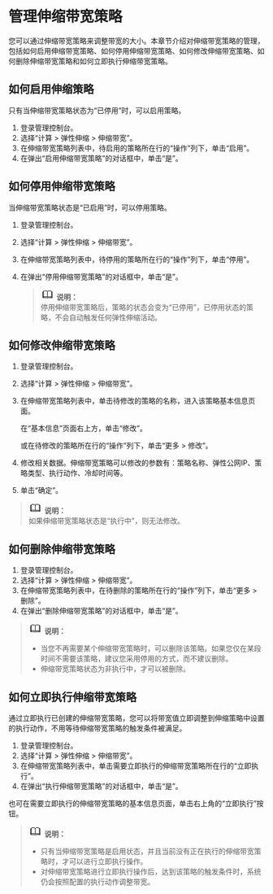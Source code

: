 # 管理伸缩带宽策略<a name="ZH-CN_TOPIC_0112331246"></a>

您可以通过伸缩带宽策略来调整带宽的大小。本章节介绍对伸缩带宽策略的管理，包括如何启用伸缩带宽策略、如何停用伸缩带宽策略、如何修改伸缩带宽策略、如何删除伸缩带宽策略和如何立即执行伸缩带宽策略。

## 如何启用伸缩策略<a name="zh-cn_topic_0042018371_section47602278104932"></a>

只有当伸缩带宽策略状态为“已停用”时，可以启用策略。

1.  登录管理控制台。
2.  选择“计算 \> 弹性伸缩 \> 伸缩带宽”。
3.  在伸缩带宽策略列表中，待启用的策略所在行的“操作”列下，单击“启用”。
4.  在弹出“启用伸缩带宽策略”的对话框中，单击“是”。

## 如何停用伸缩带宽策略<a name="section25871448152519"></a>

当伸缩带宽策略状态是“已启用”时，可以停用策略。

1.  登录管理控制台。
2.  选择“计算 \> 弹性伸缩 \> 伸缩带宽”。
3.  在伸缩带宽策略列表中，待停用的策略所在行的“操作”列下，单击“停用”。
4.  在弹出“停用伸缩带宽策略”的对话框中，单击“是”。

    >![](public_sys-resources/icon-note.gif) **说明：**   
    >停用伸缩带宽策略后，策略的状态会变为“已停用”，已停用状态的策略，不会自动触发任何弹性伸缩活动。  


## 如何修改伸缩带宽策略<a name="zh-cn_topic_0042018374_section2227263611026"></a>

1.  登录管理控制台。
2.  选择“计算 \> 弹性伸缩 \> 伸缩带宽”。

1.  在伸缩带宽策略列表中，单击待修改的策略的名称，进入该策略基本信息页面。

    在“基本信息”页面右上方，单击“修改”。

    或在待修改的策略所在行的“操作”列下，单击“更多 \> 修改”。

2.  修改相关数据。伸缩带宽策略可以修改的参数有：策略名称、弹性公网IP、策略类型、执行动作、冷却时间等。
3.  单击“确定”。

>![](public_sys-resources/icon-note.gif) **说明：**   
>如果伸缩带宽策略状态是“执行中”，则无法修改。  

## 如何删除伸缩带宽策略<a name="zh-cn_topic_0042018375_section1959939911151"></a>

1.  登录管理控制台。
2.  选择“计算 \> 弹性伸缩 \> 伸缩带宽”。
3.  在伸缩带宽策略列表中，在待删除的策略所在行的“操作”列下，单击“更多 \> 删除”。
4.  在弹出“删除伸缩带宽策略”的对话框中，单击“是”。

>![](public_sys-resources/icon-note.gif) **说明：**   
>-   当您不再需要某个伸缩带宽策略时，可以删除该策略。如果您仅在某段时间不需要该策略，建议您采用停用的方式，而不建议删除。  
>-   伸缩带宽策略状态为非执行中，才可以被删除。  

## 如何立即执行伸缩带宽策略<a name="zh-cn_topic_0151018598_sbdc76804de224059adf54b5a048df0e7"></a>

通过立即执行已创建的伸缩带宽策略，您可以将带宽值立即调整到伸缩策略中设置的执行动作，不用等待伸缩带宽策略的触发条件被满足。

1.  登录管理控制台。
2.  选择“计算 \> 弹性伸缩 \> 伸缩带宽”。
3.  在伸缩带宽策略列表中，单击需要立即执行的伸缩带宽策略所在行的“立即执行”。
4.  在弹出“执行伸缩带宽策略”的对话框中，单击“是”。

也可在需要立即执行的伸缩带宽策略的基本信息页面，单击右上角的“立即执行”按钮。

>![](public_sys-resources/icon-note.gif) **说明：**   
>-   只有当伸缩带宽策略是启用状态，并且当前没有正在执行的伸缩带宽策略时，才可以进行立即执行操作。  
>-   对伸缩带宽策略进行立即执行操作后，达到该策略的触发条件时，系统仍会按照配置的执行动作调整带宽。  


